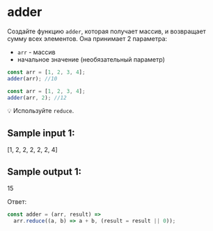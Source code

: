 # adder

Создайте функцию `adder`, которая получает массив, и возвращает сумму всех элементов.
Она принимает 2 параметра:

- `arr` - массив
- начальное значение (необязательный параметр)

```jsx
const arr = [1, 2, 3, 4];
adder(arr); //10

const arr = [1, 2, 3, 4];
adder(arr, 2); //12
```

💡 Используйте `reduce`.

## Sample input 1:

[1, 2, 2, 2, 2, 2, 4]

## Sample output 1:

15

Ответ:

```jsx
const adder = (arr, result) =>
  arr.reduce((a, b) => a + b, (result = result || 0));
```
